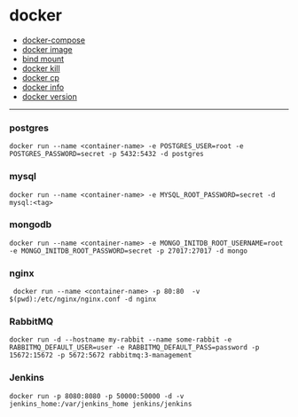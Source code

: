 # docker

- [docker-compose](docker-compose.md)
- [docker image](docker-image.md)
- [bind mount](bind-mount.md)
- [docker kill](docker-kill.md)
- [docker cp](docker-cp.md)
- [docker info](docker-info.md)
- [docker version](docker-version.md)


---

### postgres

```shell
docker run --name <container-name> -e POSTGRES_USER=root -e POSTGRES_PASSWORD=secret -p 5432:5432 -d postgres
```


### mysql

```shell
docker run --name <container-name> -e MYSQL_ROOT_PASSWORD=secret -d mysql:<tag>
```

### mongodb

```shell
docker run --name <container-name> -e MONGO_INITDB_ROOT_USERNAME=root -e MONGO_INITDB_ROOT_PASSWORD=secret -p 27017:27017 -d mongo
```

### nginx

```shell
 docker run --name <container-name> -p 80:80  -v $(pwd):/etc/nginx/nginx.conf -d nginx
```

### RabbitMQ

```shell
docker run -d --hostname my-rabbit --name some-rabbit -e RABBITMQ_DEFAULT_USER=user -e RABBITMQ_DEFAULT_PASS=password -p 15672:15672 -p 5672:5672 rabbitmq:3-management
```

### Jenkins
```shell
docker run -p 8080:8080 -p 50000:50000 -d -v jenkins_home:/var/jenkins_home jenkins/jenkins
```